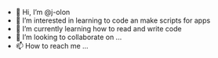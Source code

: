 - 👋 Hi, I’m @j-olon
- 👀 I’m interested in learning to code an make scripts for apps 
- 🌱 I’m currently learning how to read and write code 
- 💞️ I’m looking to collaborate on ...
- 📫 How to reach me ...

<!---
j-olon/j-olon is a ✨ special ✨ repository because its `README.md` (this file) appears on your GitHub profile.
You can click the Preview link to take a look at your changes.
--->
